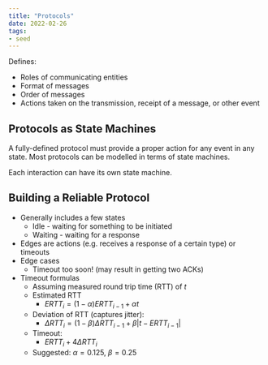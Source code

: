 ```yaml
---
title: "Protocols"
date: 2022-02-26
tags:
- seed
---
```


Defines:  
- Roles of communicating entities  
- Format of messages  
- Order of messages  
- Actions taken on the transmission, receipt of a message, or other event

## Protocols as State Machines
A fully-defined protocol must provide a proper action for any event in any state. Most protocols can be modelled in terms of state machines.

Each interaction can have its own state machine.

## Building a Reliable Protocol
- Generally includes a few states
	- Idle - waiting for something to be initiated
	- Waiting - waiting for a response
- Edges are actions (e.g. receives a response of a certain type) or timeouts
- Edge cases
	- Timeout too soon! (may result in getting two ACKs)
- Timeout formulas
	- Assuming measured round trip time (RTT) of $t$
	- Estimated RTT
		- $ERTT_i = (1-\alpha) ERTT_{i-1} + \alpha t$
	- Deviation of RTT (captures jitter):
		- $\Delta RTT_i = (1 - \beta)\Delta RTT_{i-1} + \beta |t - ERTT_{i-1}|$
	- Timeout:
		- $ERTT_i + 4 \Delta RTT_{i}$
	- Suggested: $\alpha = 0.125$, $\beta = 0.25$